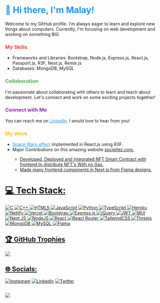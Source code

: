 <h1 style="color:#2196f3;">👋 Hi there, I'm Malay!</h1>
<p>Welcome to my GitHub profile. I'm always eager to learn and explore new things about computers. Currently, I'm focusing on web development and working on something BIG</p>
<h3 style="color:#f44336;">My Skills</h3>
<ul>
  <li>Frameworks and Libraries: Bootstrap, Node.js, Express.js, React.js, Passport.js, R3F, Next.js, Remix.js</li>
  <li>Databases: MongoDB, MySQL</li>
</ul>
<h3 style="color:#4caf50;">Collaboration</h3>
<p>I'm passionate about collaborating with others to learn and teach about development. Let's connect and work on some exciting projects together!</p>
<h3 style="color:#9c27b0;">Connect with Me</h3>
<p>You can reach me on <a href="https://www.linkedin.com/in/malay-patel-8504601a2/?lipi=urn%3Ali%3Apage%3Ad_flagship3_feed%3BYhKjFpv0ShmuXwZzTNLIEg%3D%3D" style="color:#2196f3;">LinkedIn</a>. I would love to hear from you!</p>
<h3 style="color:#ffc107;">My Work</h3>
<ul>
  <li><a href="https://codesandbox.io/s/space-warp-80b7yt" style="color:#2196f3;">Space Warp effect</a> implemented in React.js using R3F.</li>
  <li>
    Major Contributions on this amazing website <a href="https://societiez.com/"/>societiez.com.</li>
    <ul>
      <li>Developed, Deployed and Integrated NFT Smart Contract with frontend to distribute NFT's With no Gas.</li>
      <li>Made many frontend components in Next.js from Figma designs.</li>
    </ul>
  </li>
</ul>


# 💻 Tech Stack:
![C](https://img.shields.io/badge/c-%2300599C.svg?style=for-the-badge&logo=c&logoColor=white) ![C++](https://img.shields.io/badge/c++-%2300599C.svg?style=for-the-badge&logo=c%2B%2B&logoColor=white) ![HTML5](https://img.shields.io/badge/html5-%23E34F26.svg?style=for-the-badge&logo=html5&logoColor=white) ![JavaScript](https://img.shields.io/badge/javascript-%23323330.svg?style=for-the-badge&logo=javascript&logoColor=%23F7DF1E) ![Python](https://img.shields.io/badge/python-3670A0?style=for-the-badge&logo=python&logoColor=ffdd54) ![TypeScript](https://img.shields.io/badge/typescript-%23007ACC.svg?style=for-the-badge&logo=typescript&logoColor=white) ![Heroku](https://img.shields.io/badge/heroku-%23430098.svg?style=for-the-badge&logo=heroku&logoColor=white) ![Netlify](https://img.shields.io/badge/netlify-%23000000.svg?style=for-the-badge&logo=netlify&logoColor=#00C7B7) ![Vercel](https://img.shields.io/badge/vercel-%23000000.svg?style=for-the-badge&logo=vercel&logoColor=white) ![Bootstrap](https://img.shields.io/badge/bootstrap-%23563D7C.svg?style=for-the-badge&logo=bootstrap&logoColor=white) ![Express.js](https://img.shields.io/badge/express.js-%23404d59.svg?style=for-the-badge&logo=express&logoColor=%2361DAFB) ![jQuery](https://img.shields.io/badge/jquery-%230769AD.svg?style=for-the-badge&logo=jquery&logoColor=white) ![JWT](https://img.shields.io/badge/JWT-black?style=for-the-badge&logo=JSON%20web%20tokens) ![MUI](https://img.shields.io/badge/MUI-%230081CB.svg?style=for-the-badge&logo=material-ui&logoColor=white) ![Next JS](https://img.shields.io/badge/Next-black?style=for-the-badge&logo=next.js&logoColor=white) ![NodeJS](https://img.shields.io/badge/node.js-6DA55F?style=for-the-badge&logo=node.js&logoColor=white) ![React](https://img.shields.io/badge/react-%2320232a.svg?style=for-the-badge&logo=react&logoColor=%2361DAFB) ![React Router](https://img.shields.io/badge/React_Router-CA4245?style=for-the-badge&logo=react-router&logoColor=white) ![TailwindCSS](https://img.shields.io/badge/tailwindcss-%2338B2AC.svg?style=for-the-badge&logo=tailwind-css&logoColor=white) ![Threejs](https://img.shields.io/badge/threejs-black?style=for-the-badge&logo=three.js&logoColor=white) ![MongoDB](https://img.shields.io/badge/MongoDB-%234ea94b.svg?style=for-the-badge&logo=mongodb&logoColor=white) ![MySQL](https://img.shields.io/badge/mysql-%2300f.svg?style=for-the-badge&logo=mysql&logoColor=white) 	![Figma](https://img.shields.io/badge/figma-%23F24E1E.svg?style=for-the-badge&logo=figma&logoColor=white)
<!-- # 📊 GitHub Stats:
![](https://github-readme-stats.vercel.app/api?username=malay44&theme=dark&hide_border=false&include_all_commits=false&count_private=false)<br/>
![](https://github-readme-streak-stats.herokuapp.com/?user=malay44&theme=dark&hide_border=false)<br/>
![](https://github-readme-stats.vercel.app/api/top-langs/?username=malay44&theme=dark&hide_border=false&include_all_commits=false&count_private=false&layout=compact) -->

## 🏆 GitHub Trophies
![](https://github-profile-trophy.vercel.app/?username=malay44&theme=radical&no-frame=false&no-bg=false&margin-w=4)

## 🌐 Socials:
[![Instagram](https://img.shields.io/badge/Instagram-%23E4405F.svg?logo=Instagram&logoColor=white)](https://instagram.com/malaypatel_41) 
[![LinkedIn](https://img.shields.io/badge/LinkedIn-%230077B5.svg?logo=linkedin&logoColor=white)](https://linkedin.com/in/https://www.linkedin.com/in/malaypatelau/) 
[![Twitter](https://img.shields.io/badge/Twitter-%231DA1F2.svg?logo=Twitter&logoColor=white)](https://twitter.com/@PatelMalay12) 


<!-- ### 😂 Random Dev Meme
<img src="https://random-memer.herokuapp.com/" width="512px"/> -->

## 
![](https://visitcount.itsvg.in/api?id=malay44&label=Profile%20Views&pretty=true)
